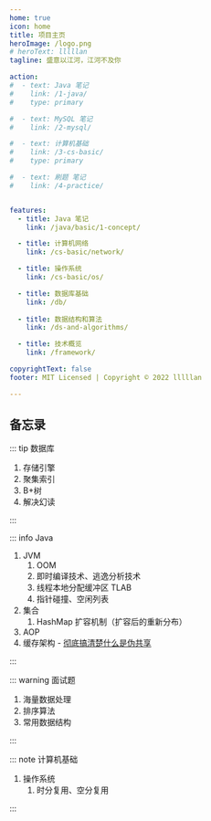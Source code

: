 ```yaml
---
home: true
icon: home
title: 项目主页
heroImage: /logo.png
# heroText: lllllan
tagline: 盛意以江河，江河不及你

action:
#  - text: Java 笔记
#    link: /1-java/
#    type: primary

#  - text: MySQL 笔记
#    link: /2-mysql/

#  - text: 计算机基础
#    link: /3-cs-basic/
#    type: primary

#  - text: 刷题 笔记
#    link: /4-practice/


features:
  - title: Java 笔记
    link: /java/basic/1-concept/

  - title: 计算机网络
    link: /cs-basic/network/

  - title: 操作系统
    link: /cs-basic/os/

  - title: 数据库基础
    link: /db/
  
  - title: 数据结构和算法
    link: /ds-and-algorithms/

  - title: 技术概览
    link: /framework/

copyrightText: false
footer: MIT Licensed | Copyright © 2022 lllllan

---
```








## 备忘录

::: tip 数据库

1. 存储引擎
2. 聚集索引
3. B+树
3. 解决幻读

:::



::: info Java

1. JVM
    1. OOM
    2. 即时编译技术、逃逸分析技术
    3. 线程本地分配缓冲区 TLAB
    4. 指针碰撞、空闲列表
2. 集合
    1. HashMap 扩容机制（扩容后的重新分布）
3. AOP
4. 缓存架构 - [彻底搞清楚什么是伪共享](https://zhuanlan.zhihu.com/p/187593289)


:::



::: warning 面试题

1. 海量数据处理
1. 排序算法
1. 常用数据结构

:::



::: note 计算机基础

1. 操作系统
    1. 时分复用、空分复用

:::
